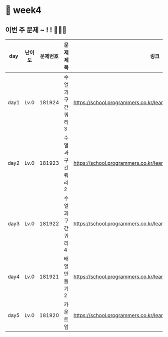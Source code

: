 # 📌 week4
## 이번 주 문제 ~ ! ! 💪💪💪
| day  | 난이도  | 문제번호     | 문제제목             |링크|
|------|------|------|------------------|--|
| day1 | Lv.0 |181924| 수열과 구간 쿼리 3         | https://school.programmers.co.kr/learn/courses/30/lessons/181924 |
| day2 | Lv.0 |181923| 수열과 구간 쿼리 2 | https://school.programmers.co.kr/learn/courses/30/lessons/181923 |
| day3 | Lv.0 |181922| 수열과 구간 쿼리 4       | https://school.programmers.co.kr/learn/courses/30/lessons/181922 |
| day4 | Lv.0 |181921| 배열 만들기2     | https://school.programmers.co.kr/learn/courses/30/lessons/181921 |
| day5 | Lv.0 |181920| 카운트 업           | https://school.programmers.co.kr/learn/courses/30/lessons/181920 |